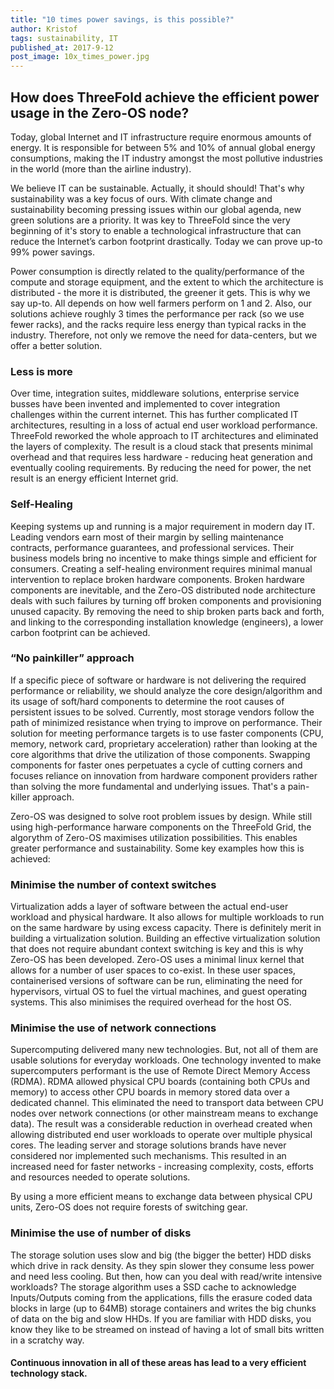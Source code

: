 ```yaml
---
title: "10 times power savings, is this possible?"
author: Kristof
tags: sustainability, IT
published_at: 2017-9-12
post_image: 10x_times_power.jpg
---
```


## How does ThreeFold achieve the efficient power usage in the Zero-OS node?

Today, global Internet and IT infrastructure require enormous amounts of energy. It is responsible for between 5% and 10% of annual global energy consumptions, making the IT industry amongst the most pollutive industries in the world (more than the airline industry).

We believe IT can be sustainable. Actually, it should should!  That's why sustainability was a key focus of ours. With climate change and sustainability becoming pressing issues within our global agenda, new green solutions are a priority. It was key to ThreeFold since the very beginning of it's story to enable a technological infrastructure that can reduce the Internet’s carbon footprint drastically. Today we can prove up-to 99% power savings.

Power consumption is directly related to the quality/performance of the compute and storage equipment, and the extent to which the architecture is distributed - the more it is distributed, the greener it gets. This is why we say up-to. All depends on how well farmers perform on 1 and 2. Also, our solutions achieve roughly 3 times the performance per rack (so we use fewer racks), and the racks require less energy than typical racks in the industry. Therefore, not only we remove the need for data-centers, but we offer a better solution.

### Less is more

Over time, integration suites, middleware solutions, enterprise service busses have been invented and implemented to cover integration challenges within the current internet. This has further complicated IT architectures, resulting in a loss of actual end user workload performance. ThreeFold reworked the whole approach to IT architectures and eliminated the layers of complexity. The result is a cloud stack that presents minimal overhead and that requires less hardware - reducing heat generation and eventually cooling requirements. By reducing the need for power, the net result is an energy efficient Internet grid. 

### Self-Healing

Keeping systems up and running is a major requirement in modern day IT.  Leading vendors earn most of their margin by selling maintenance contracts, performance guarantees, and professional services. Their business models bring no incentive to make things simple and efficient for consumers. Creating a self-healing environment requires minimal manual intervention to replace broken hardware components. Broken hardware components are inevitable, and the Zero-OS distributed node architecture deals with such failures by turning off broken components and provisioning unused capacity. By removing the need to ship broken parts back and forth, and linking to the corresponding installation knowledge (engineers), a lower carbon footprint can be achieved.

### “No painkiller” approach

If a specific piece of software or hardware is not delivering the required performance or reliability, we should analyze the core design/algorithm and its usage of soft/hard components to determine the root causes of persistent issues to be solved. Currently, most storage vendors follow the path of minimized resistance when trying to improve on performance. Their solution for meeting performance targets is to use faster components (CPU, memory, network card, proprietary acceleration) rather than looking at the core algorithms that drive the utilization of those components. Swapping components for faster ones perpetuates a cycle of cutting corners and focuses reliance on innovation from hardware component providers rather than solving the more fundamental and underlying issues. That's a pain-killer approach.

Zero-OS was designed to solve root problem issues by design. While still using high-performance harware components on the ThreeFold Grid, the algorythm of Zero-OS maximises utilization possibilities. This enables greater performance and sustainability. Some key examples how this is achieved:

### Minimise the number of context switches

Virtualization adds a layer of software between the actual end-user workload and physical hardware. It also allows for multiple workloads to run on the same hardware by using excess capacity. There is definitely merit in building a virtualization solution. Building an effective virtualization solution that does not require abundant context switching is key and this is why Zero-OS has been developed.  Zero-OS uses a minimal linux kernel that allows for a number of user spaces to co-exist. In these user spaces, containerised versions of software can be run, eliminating the need for hypervisors, virtual OS to fuel the virtual machines, and guest operating systems. This also minimises the required overhead for the host OS.

### Minimise the use of network connections

Supercomputing delivered many new technologies. But, not all of them are usable solutions for everyday workloads. One technology invented to make supercomputers performant is the use of Remote Direct Memory Access (RDMA). RDMA allowed physical CPU boards (containing both CPUs and memory) to access other CPU boards in memory stored data over a dedicated channel. This eliminated the need to transport data between CPU nodes over network connections (or other mainstream means to exchange data). The result was a considerable reduction in overhead created when allowing distributed end user workloads to operate over multiple physical cores. The leading server and storage solutions brands have never considered nor implemented such mechanisms. This resulted in an increased need for faster networks - increasing complexity, costs, efforts and resources needed to operate solutions.

By using a more efficient means to exchange data between physical CPU units, Zero-OS does not require forests of switching gear.

### Minimise the use of number of disks

The storage solution uses slow and big (the bigger the better) HDD disks which drive in rack density. As they spin slower they consume less power and need less cooling. But then, how can you deal with read/write intensive workloads? The storage algorithm uses a SSD cache to acknowledge Inputs/Outputs coming from the applications, fills the erasure coded data blocks in large (up to 64MB) storage containers and writes the big chunks of data on the big and slow HHDs. If you are familiar with HDD disks, you know they like to be streamed on instead of having a lot of small bits written in a scratchy way.

#### Continuous innovation in all of these areas has lead to a very efficient technology stack.
